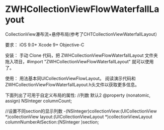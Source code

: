 # ZWHCollectionViewFlowWaterfallLayout
CollectionView瀑布流+悬停布局(参考了CHTCollectionViewWaterfallLayout）

要求：
iOS 9.0+
Xcode 9+
Objective-C

安装：
手动
Clone 代码，把 ZWHCollectionViewFlowWaterfallLayout 文件夹拖入项目，#import "ZWHCollectionViewFlowWaterfallLayout" 就可以使用了。

使用：
用法基本同UICollectionViewFlowLayout。
阅读演示代码和 ZWHCollectionViewFlowWaterfallLayout.h头文件以获取更多信息。

下面列出了可用于自定义布局的属性:
//列数 默认2
@property (nonatomic, assign) NSInteger columnCount;

//设置不同section的显示列数
-(NSInteger)collectionView:(UICollectionView *)collectionView layout:(UICollectionViewLayout *)collectionViewLayout columnNumberAtSection:(NSInteger )section;
